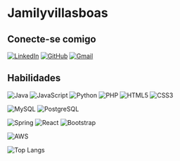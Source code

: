 # Jamilyvillasboas

## Conecte-se comigo 
[![LinkedIn](https://img.shields.io/badge/LinkedIn-56070c?style=for-the-badge&logo=linkedin&logoColor=white)](https://www.linkedin.com/in/jamilyvillasboas/)
[![GitHub](https://img.shields.io/badge/GitHub-56070c?style=for-the-badge&logo=github&logoColor=white)](https://github.com/jamilyvillasboas)
[![Gmail](https://img.shields.io/badge/Gmail-56070c?style=for-the-badge&logo=gmail&logoColor=red)](mailto:jamilyvillasboas03@gmail.com)

## Habilidades
![Java](https://img.shields.io/badge/java-56070c.svg?style=for-the-badge&logo=openjdk&logoColor=white)
![JavaScript](https://img.shields.io/badge/JavaScript-56070c?style=for-the-badge&logo=javascript&logoColor=white)
![Python](https://img.shields.io/badge/python-56070c?style=for-the-badge&logo=python&logoColor=white)
![PHP](https://img.shields.io/badge/PHP-56070c?style=for-the-badge&logo=php&logoColor=white)
![HTML5](https://img.shields.io/badge/HTML5-56070c?style=for-the-badge&logo=html5&logoColor=white)
![CSS3](https://img.shields.io/badge/CSS3-56070c?style=for-the-badge&logo=css3&logoColor=white)

![MySQL](https://img.shields.io/badge/MySQL-56070c?style=for-the-badge&logo=mysql&logoColor=white)
![PostgreSQL](https://img.shields.io/badge/PostgreSQL-56070c?style=for-the-badge&logo=postgresql&logocolor=white)

![Spring](https://img.shields.io/badge/spring-56070c.svg?style=for-the-badge&logo=spring&logoColor=white)
![React](https://img.shields.io/badge/React-56070c?style=for-the-badge&logo=react&logoColor=61DAFB)
![Bootstrap](https://img.shields.io/badge/-boostrap-56070c?style=for-the-badge&logo=bootstrap&labelColor-56070c)

![AWS](https://img.shields.io/badge/AWS-56070c.svg?style=for-the-badge&logo=amazon-aws&logoColor=white)

![Top Langs](https://github-readme-stats-git-masterrstaa-rickstaa.vercel.app/api/top-langs/?username=jamilyvillasboas&layout=compact&bg_color=000&border_color=56070c&title_color=56070c&text_color=56070c)
